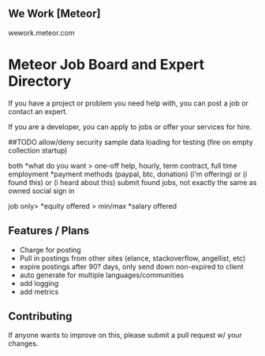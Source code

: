 ## We Work [Meteor]
wework.meteor.com

# Meteor Job Board and Expert Directory

If you have a project or problem you need help with, you can post a job or contact an expert.

If you are a developer, you can apply to jobs or offer your services for hire.


##TODO
allow/deny security
sample data loading for testing (fire on empty collection startup)

both
*what do you want > one-off help, hourly, term contract, full time employment
*payment methods (paypal, btc, donation)
(i'm offering) or (i found this) or (i heard about this)
submit found jobs, not exactly the same as owned 
social sign in

job only>
*equity offered > min/max
*salary offered

## Features / Plans
* Charge for posting
* Pull in postings from other sites (elance, stackoverflow, angellist, etc)
* expire postings after 90? days, only send down non-expired to client
* auto generate for multiple languages/communities
* add logging
* add metrics

## Contributing
If anyone wants to improve on this, please submit a pull request w/ your changes.


